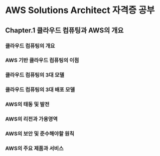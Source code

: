 # AWS Solutions Architect 자격증 공부

## Chapter.1 클라우드 컴퓨팅과 AWS의 개요

### 클라우드 컴퓨팅의 개요
### AWS 기반 클라우드 컴퓨팅의 이점
### 클라우드 컴퓨팅의 3대 모델
### 클라우드 컴퓨팅의 3대 배포 모델
### AWS의 태동 및 발전
### AWS의 리전과 가용영역
### AWS의 보안 및 준수해야할 원칙
### AWS의 주요 제품과 서비스
